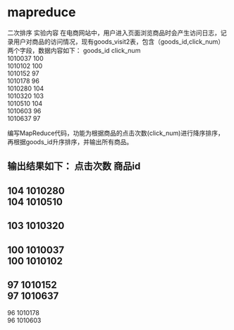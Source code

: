 # mapreduce
二次排序
实验内容
在电商网站中，用户进入页面浏览商品时会产生访问日志，记录用户对商品的访问情况，现有goods_visit2表，包含（goods_id,click_num）两个字段，数据内容如下：
goods_id click_num  
1010037 100  
1010102 100  
1010152 97  
1010178 96  
1010280 104  
1010320 103  
1010510 104  
1010603 96  
1010637 97

编写MapReduce代码，功能为根据商品的点击次数(click_num)进行降序排序，再根据goods_id升序排序，并输出所有商品。

输出结果如下：
点击次数 商品id  
------------------------------------------------  
104 1010280  
104 1010510  
------------------------------------------------  
103 1010320  
------------------------------------------------  
100 1010037  
100 1010102  
------------------------------------------------  
97  1010152  
97  1010637  
------------------------------------------------  
96  1010178  
96  1010603 
